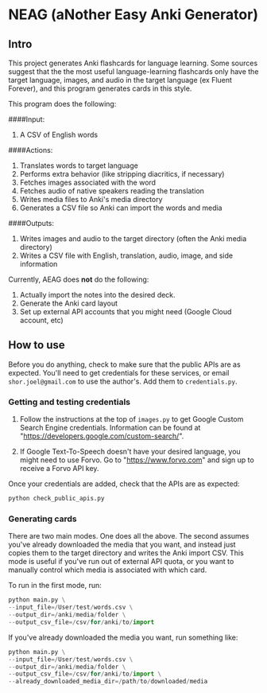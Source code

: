 # NEAG (aNother Easy Anki Generator)

## Intro

This project generates Anki flashcards for language learning. Some sources suggest that the
the most useful language-learning flashcards only have the target language, images, and audio in the target language
(ex Fluent Forever), and this program generates cards in this style.

This program does the following:

####Input:

1) A CSV of English words

####Actions:

1) Translates words to target language
1) Performs extra behavior (like stripping diacritics, if necessary)
1) Fetches images associated with the word
1) Fetches audio of native speakers reading the translation
1) Writes media files to Anki's media directory
1) Generates a CSV file so Anki can import the words and media

####Outputs:

1) Writes images and audio to the target directory (often the Anki media directory)
1) Writes a CSV file with English, translation, audio, image, and side information

Currently, AEAG does **not** do the following:

1) Actually import the notes into the desired deck.
1) Generate the Anki card layout
1) Set up external API accounts that you might need (Google Cloud account, etc)

## How to use

Before you do anything, check to make sure that the public APIs are as expected. You'll need to
get credentials for these services, or email `shor.joel@gmail.com` to use the author's. Add them to
`credentials.py`.

### Getting and testing credentials

1) Follow the instructions at the top of `images.py` to get Google Custom Search Engine credentials. Information
can be found at "https://developers.google.com/custom-search/".

1) If Google Text-To-Speech doesn't have your desired language, you might need to use Forvo. Go to
"https://www.forvo.com" and sign up to receive a Forvo API key.

Once your credentials are added, check that the APIs are as expected:

```python
python check_public_apis.py
```

### Generating cards

There are two main modes. One does all the above. The second assumes you've already
downloaded the media that you want, and instead just copies them to the target directory
and writes the Anki import CSV. This mode is useful if you've run out of external API quota, or
you want to manually control which media is associated with which card.

To run in the first mode, run:

```python
python main.py \
--input_file=/User/test/words.csv \
--output_dir=/anki/media/folder \
--output_csv_file=/csv/for/anki/to/import
```

If you've already downloaded the media you want, run something like:

```python
python main.py \
--input_file=/User/test/words.csv \
--output_dir=/anki/media/folder \
--output_csv_file=/csv/for/anki/to/import \
--already_downloaded_media_dir=/path/to/downloaded/media
```

